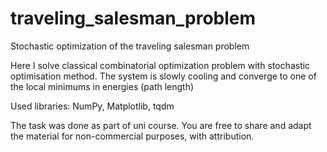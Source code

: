 # traveling_salesman_problem
Stochastic optimization of the traveling salesman problem

Here I solve classical combinatorial optimization problem with stochastic optimisation method. The system is slowly cooling and converge to one of the local minimums in energies (path length)

Used libraries: NumPy, Matplotlib, tqdm

The task was done as part of uni course. You are free to share and adapt the material for non-commercial purposes, with attribution.

